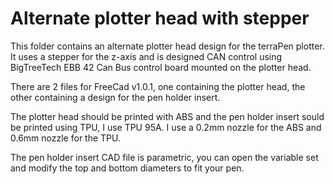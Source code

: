 # Alternate plotter head with stepper

This folder contains an alternate plotter head design for the terraPen plotter.  It uses a stepper for the z-axis and is designed CAN control using BigTreeTech EBB 42 Can Bus control board mounted on the plotter head.

There are 2 files for FreeCad v1.0.1, one containing the plotter head, the other containing a design for the pen holder insert.

The plotter head should be printed with ABS and the pen holder insert sould be printed using TPU, I use TPU 95A.  I use a 0.2mm nozzle for the ABS and 0.6mm nozzle for the TPU.

The pen holder insert CAD file is parametric, you can open the variable set and modify the top and bottom diameters to fit your pen.
